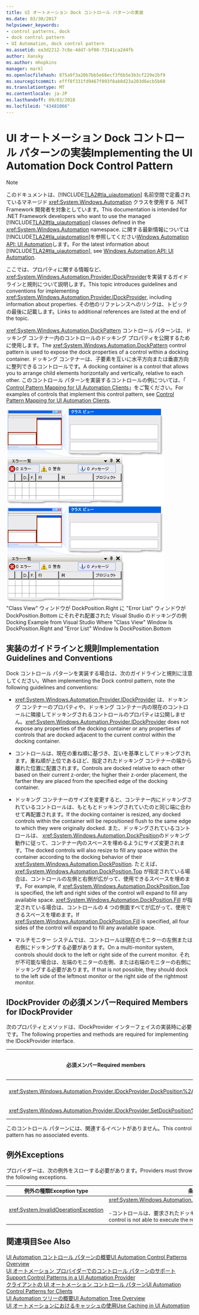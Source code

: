 ```yaml
---
title: UI オートメーション Dock コントロール パターンの実装
ms.date: 03/30/2017
helpviewer_keywords:
- control patterns, dock
- dock control pattern
- UI Automation, dock control pattern
ms.assetid: ea3d2212-7c8e-4dd7-bf08-73141ca2d4fb
author: Xansky
ms.author: mhopkins
manager: markl
ms.openlocfilehash: 875a9f3a20b7bb5e66ecf3f6b5e3b3cf229e2bf9
ms.sourcegitcommit: efff8f331fd9467f093f8ab8d23a203d6ecb5b60
ms.translationtype: MT
ms.contentlocale: ja-JP
ms.lasthandoff: 09/03/2018
ms.locfileid: "43481066"
---
```

# <a name="implementing-the-ui-automation-dock-control-pattern"></a><span data-ttu-id="2bd9f-102">UI オートメーション Dock コントロール パターンの実装</span><span class="sxs-lookup"><span data-stu-id="2bd9f-102">Implementing the UI Automation Dock Control Pattern</span></span>
> [!NOTE]
>  <span data-ttu-id="2bd9f-103">このドキュメントは、[!INCLUDE[TLA2#tla_uiautomation](../../../includes/tla2sharptla-uiautomation-md.md)] 名前空間で定義されているマネージド <xref:System.Windows.Automation> クラスを使用する .NET Framework 開発者を対象としています。</span><span class="sxs-lookup"><span data-stu-id="2bd9f-103">This documentation is intended for .NET Framework developers who want to use the managed [!INCLUDE[TLA2#tla_uiautomation](../../../includes/tla2sharptla-uiautomation-md.md)] classes defined in the <xref:System.Windows.Automation> namespace.</span></span> <span data-ttu-id="2bd9f-104">に関する最新情報については[!INCLUDE[TLA2#tla_uiautomation](../../../includes/tla2sharptla-uiautomation-md.md)]を参照してください[Windows Automation API: UI Automation](https://go.microsoft.com/fwlink/?LinkID=156746)します。</span><span class="sxs-lookup"><span data-stu-id="2bd9f-104">For the latest information about [!INCLUDE[TLA2#tla_uiautomation](../../../includes/tla2sharptla-uiautomation-md.md)], see [Windows Automation API: UI Automation](https://go.microsoft.com/fwlink/?LinkID=156746).</span></span>  
  
 <span data-ttu-id="2bd9f-105">ここでは、プロパティに関する情報など、 <xref:System.Windows.Automation.Provider.IDockProvider>を実装するガイドラインと規則について説明します。</span><span class="sxs-lookup"><span data-stu-id="2bd9f-105">This topic introduces guidelines and conventions for implementing <xref:System.Windows.Automation.Provider.IDockProvider>, including information about properties.</span></span> <span data-ttu-id="2bd9f-106">その他のリファレンスへのリンクは、トピックの最後に記載します。</span><span class="sxs-lookup"><span data-stu-id="2bd9f-106">Links to additional references are listed at the end of the topic.</span></span>  
  
 <span data-ttu-id="2bd9f-107"><xref:System.Windows.Automation.DockPattern> コントロール パターンは、ドッキング コンテナー内のコントロールのドッキング プロパティを公開するために使用します。</span><span class="sxs-lookup"><span data-stu-id="2bd9f-107">The <xref:System.Windows.Automation.DockPattern> control pattern is used to expose the dock properties of a control within a docking container.</span></span> <span data-ttu-id="2bd9f-108">ドッキング コンテナーは、子要素を互いに水平方向または垂直方向に整列できるコントロールです。</span><span class="sxs-lookup"><span data-stu-id="2bd9f-108">A docking container is a control that allows you to arrange child elements horizontally and vertically, relative to each other.</span></span> <span data-ttu-id="2bd9f-109">このコントロール パターンを実装するコントロールの例については、「 [Control Pattern Mapping for UI Automation Clients](../../../docs/framework/ui-automation/control-pattern-mapping-for-ui-automation-clients.md)」をご覧ください。</span><span class="sxs-lookup"><span data-stu-id="2bd9f-109">For examples of controls that implement this control pattern, see [Control Pattern Mapping for UI Automation Clients](../../../docs/framework/ui-automation/control-pattern-mapping-for-ui-automation-clients.md).</span></span>  
  
 <span data-ttu-id="2bd9f-110">![ドッキングされた 2 つの子を持つドッキング コンテナー。](../../../docs/framework/ui-automation/media/uia-dockpattern-dockingexample.PNG "UIA_DockPattern_DockingExample")</span><span class="sxs-lookup"><span data-stu-id="2bd9f-110">![Docking container with two docked children.](../../../docs/framework/ui-automation/media/uia-dockpattern-dockingexample.PNG "UIA_DockPattern_DockingExample")</span></span>  
<span data-ttu-id="2bd9f-111">"Class View" ウィンドウが DockPosition.Right に "Error List" ウィンドウが DockPosition.Bottom にそれぞれ配置された Visual Studio のドッキングの例</span><span class="sxs-lookup"><span data-stu-id="2bd9f-111">Docking Example from Visual Studio Where "Class View" Window Is DockPosition.Right and "Error List" Window Is DockPosition.Bottom</span></span>  
  
<a name="Implementation_Guidelines_and_Conventions"></a>   
## <a name="implementation-guidelines-and-conventions"></a><span data-ttu-id="2bd9f-112">実装のガイドラインと規則</span><span class="sxs-lookup"><span data-stu-id="2bd9f-112">Implementation Guidelines and Conventions</span></span>  
 <span data-ttu-id="2bd9f-113">Dock コントロール パターンを実装する場合は、次のガイドラインと規則に注意してください。</span><span class="sxs-lookup"><span data-stu-id="2bd9f-113">When implementing the Dock control pattern, note the following guidelines and conventions:</span></span>  
  
-   <span data-ttu-id="2bd9f-114"><xref:System.Windows.Automation.Provider.IDockProvider> は、ドッキング コンテナーのプロパティや、ドッキング コンテナー内の現在のコントロールに隣接してドッキングされるコントロールのプロパティは公開しません。</span><span class="sxs-lookup"><span data-stu-id="2bd9f-114"><xref:System.Windows.Automation.Provider.IDockProvider> does not expose any properties of the docking container or any properties of controls that are docked adjacent to the current control within the docking container.</span></span>  
  
-   <span data-ttu-id="2bd9f-115">コントロールは、現在の重ね順に基づき、互いを基準としてドッキングされます。重ね順が上位であるほど、指定されたドッキング コンテナーの端から離れた位置に配置されます。</span><span class="sxs-lookup"><span data-stu-id="2bd9f-115">Controls are docked relative to each other based on their current z-order; the higher their z-order placement, the farther they are placed from the specified edge of the docking container.</span></span>  
  
-   <span data-ttu-id="2bd9f-116">ドッキング コンテナーのサイズを変更すると、コンテナー内にドッキングされているコントロールは、もともとドッキングされていたのと同じ端に合わせて再配置されます。</span><span class="sxs-lookup"><span data-stu-id="2bd9f-116">If the docking container is resized, any docked controls within the container will be repositioned flush to the same edge to which they were originally docked.</span></span> <span data-ttu-id="2bd9f-117">また、ドッキングされているコントロールは、 <xref:System.Windows.Automation.DockPosition>のドッキング動作に従って、コンテナー内のスペースを埋めるようにサイズ変更されます。</span><span class="sxs-lookup"><span data-stu-id="2bd9f-117">The docked controls will also resize to fill any space within the container according to the docking behavior of their <xref:System.Windows.Automation.DockPosition>.</span></span> <span data-ttu-id="2bd9f-118">たとえば、 <xref:System.Windows.Automation.DockPosition.Top> が指定されている場合は、コントロールの左側と右側が広がって、使用できるスペースを埋めます。</span><span class="sxs-lookup"><span data-stu-id="2bd9f-118">For example, if <xref:System.Windows.Automation.DockPosition.Top> is specified, the left and right sides of the control will expand to fill any available space.</span></span> <span data-ttu-id="2bd9f-119"><xref:System.Windows.Automation.DockPosition.Fill> が指定されている場合は、コントロールの 4 つの側面すべてが広がって、使用できるスペースを埋めます。</span><span class="sxs-lookup"><span data-stu-id="2bd9f-119">If <xref:System.Windows.Automation.DockPosition.Fill> is specified, all four sides of the control will expand to fill any available space.</span></span>  
  
-   <span data-ttu-id="2bd9f-120">マルチモニター システムでは、コントロールは現在のモニターの左側または右側にドッキングする必要があります。</span><span class="sxs-lookup"><span data-stu-id="2bd9f-120">On a multi-monitor system, controls should dock to the left or right side of the current monitor.</span></span> <span data-ttu-id="2bd9f-121">それが不可能な場合は、左端のモニターの左側、または右端のモニターの右側にドッキングする必要があります。</span><span class="sxs-lookup"><span data-stu-id="2bd9f-121">If that is not possible, they should dock to the left side of the leftmost monitor or the right side of the rightmost monitor.</span></span>  
  
<a name="Required_Members_for_IDockProvider"></a>   
## <a name="required-members-for-idockprovider"></a><span data-ttu-id="2bd9f-122">IDockProvider の必須メンバー</span><span class="sxs-lookup"><span data-stu-id="2bd9f-122">Required Members for IDockProvider</span></span>  
 <span data-ttu-id="2bd9f-123">次のプロパティとメソッドは、IDockProvider インターフェイスの実装時に必要です。</span><span class="sxs-lookup"><span data-stu-id="2bd9f-123">The following properties and methods are required for implementing the IDockProvider interface.</span></span>  
  
|<span data-ttu-id="2bd9f-124">必須メンバー</span><span class="sxs-lookup"><span data-stu-id="2bd9f-124">Required members</span></span>|<span data-ttu-id="2bd9f-125">メンバーの型</span><span class="sxs-lookup"><span data-stu-id="2bd9f-125">Member type</span></span>|<span data-ttu-id="2bd9f-126">メモ</span><span class="sxs-lookup"><span data-stu-id="2bd9f-126">Notes</span></span>|  
|----------------------|-----------------|-----------|  
|<xref:System.Windows.Automation.Provider.IDockProvider.DockPosition%2A>|<span data-ttu-id="2bd9f-127">プロパティ</span><span class="sxs-lookup"><span data-stu-id="2bd9f-127">Property</span></span>|<span data-ttu-id="2bd9f-128">なし</span><span class="sxs-lookup"><span data-stu-id="2bd9f-128">None</span></span>|  
|<xref:System.Windows.Automation.Provider.IDockProvider.SetDockPosition%2A>|<span data-ttu-id="2bd9f-129">メソッド</span><span class="sxs-lookup"><span data-stu-id="2bd9f-129">Method</span></span>|<span data-ttu-id="2bd9f-130">なし</span><span class="sxs-lookup"><span data-stu-id="2bd9f-130">None</span></span>|  
  
 <span data-ttu-id="2bd9f-131">このコントロール パターンには、関連するイベントがありません。</span><span class="sxs-lookup"><span data-stu-id="2bd9f-131">This control pattern has no associated events.</span></span>  
  
<a name="Exceptions"></a>   
## <a name="exceptions"></a><span data-ttu-id="2bd9f-132">例外</span><span class="sxs-lookup"><span data-stu-id="2bd9f-132">Exceptions</span></span>  
 <span data-ttu-id="2bd9f-133">プロバイダーは、次の例外をスローする必要があります。</span><span class="sxs-lookup"><span data-stu-id="2bd9f-133">Providers must throw the following exceptions.</span></span>  
  
|<span data-ttu-id="2bd9f-134">例外の種類</span><span class="sxs-lookup"><span data-stu-id="2bd9f-134">Exception type</span></span>|<span data-ttu-id="2bd9f-135">条件</span><span class="sxs-lookup"><span data-stu-id="2bd9f-135">Condition</span></span>|  
|--------------------|---------------|  
|<xref:System.InvalidOperationException>|<xref:System.Windows.Automation.Provider.IDockProvider.SetDockPosition%2A><br /><br /> <span data-ttu-id="2bd9f-136">-コントロールは、要求されたドッキング スタイルを実行できません。</span><span class="sxs-lookup"><span data-stu-id="2bd9f-136">-   When a control is not able to execute the requested dock style.</span></span>|  
  
## <a name="see-also"></a><span data-ttu-id="2bd9f-137">関連項目</span><span class="sxs-lookup"><span data-stu-id="2bd9f-137">See Also</span></span>  
 [<span data-ttu-id="2bd9f-138">UI Automation コントロール パターンの概要</span><span class="sxs-lookup"><span data-stu-id="2bd9f-138">UI Automation Control Patterns Overview</span></span>](../../../docs/framework/ui-automation/ui-automation-control-patterns-overview.md)  
 [<span data-ttu-id="2bd9f-139">UI オートメーション プロバイダーでのコントロール パターンのサポート</span><span class="sxs-lookup"><span data-stu-id="2bd9f-139">Support Control Patterns in a UI Automation Provider</span></span>](../../../docs/framework/ui-automation/support-control-patterns-in-a-ui-automation-provider.md)  
 [<span data-ttu-id="2bd9f-140">クライアントの UI オートメーション コントロール パターン</span><span class="sxs-lookup"><span data-stu-id="2bd9f-140">UI Automation Control Patterns for Clients</span></span>](../../../docs/framework/ui-automation/ui-automation-control-patterns-for-clients.md)  
 [<span data-ttu-id="2bd9f-141">UI Automation ツリーの概要</span><span class="sxs-lookup"><span data-stu-id="2bd9f-141">UI Automation Tree Overview</span></span>](../../../docs/framework/ui-automation/ui-automation-tree-overview.md)  
 [<span data-ttu-id="2bd9f-142">UI オートメーションにおけるキャッシュの使用</span><span class="sxs-lookup"><span data-stu-id="2bd9f-142">Use Caching in UI Automation</span></span>](../../../docs/framework/ui-automation/use-caching-in-ui-automation.md)
